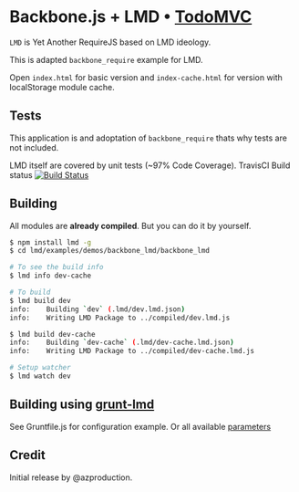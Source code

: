 # Backbone.js + LMD • [TodoMVC](http://todomvc.com)

`LMD` is Yet Another RequireJS based on LMD ideology.

This is adapted `backbone_require` example for LMD.

Open `index.html` for basic version and `index-cache.html` for version with localStorage module cache.

## Tests

This application is and adoptation of `backbone_require` thats why tests are not included.

LMD itself are covered by unit tests (~97% Code Coverage). TravisCI Build status [![Build Status](https://secure.travis-ci.org/azproduction/lmd.png?branch=master)](http://travis-ci.org/azproduction/lmd)

## Building

All modules are **already compiled**. But you can do it by yourself.

```bash
$ npm install lmd -g
$ cd lmd/examples/demos/backbone_lmd/backbone_lmd

# To see the build info
$ lmd info dev-cache

# To build
$ lmd build dev
info:    Building `dev` (.lmd/dev.lmd.json)
info:    Writing LMD Package to ../compiled/dev.lmd.js

$ lmd build dev-cache
info:    Building `dev-cache` (.lmd/dev-cache.lmd.json)
info:    Writing LMD Package to ../compiled/dev-cache.lmd.js

# Setup watcher
$ lmd watch dev
```

## Building using [grunt-lmd](https://github.com/azproduction/grunt-lmd)

See Gruntfile.js for configuration example. Or all available [parameters](https://github.com/azproduction/grunt-lmd#parameters)

## Credit

Initial release by @azproduction.
